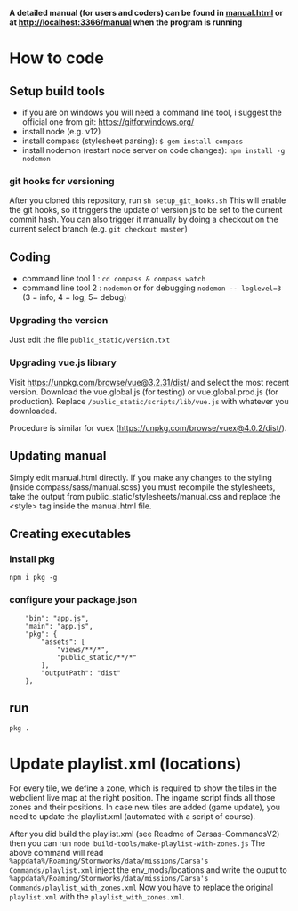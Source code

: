 **A detailed manual (for users and coders) can be found in [manual.html](https://htmlpreview.github.io/?https://github.com/carsakiller/Carsas-Companion/blob/master/manual.html) or at [http://localhost:3366/manual](http://localhost:3366/manual) when the program is running**


# How to code

## Setup build tools
* if you are on windows you will need a command line tool, i suggest the official one from git: https://gitforwindows.org/
* install node (e.g. v12)
* install compass (stylesheet parsing): `$ gem install compass`
* install nodemon (restart node server on code changes): `npm install -g nodemon`

### git hooks for versioning
After you cloned this repository, run
`sh setup_git_hooks.sh`
This will enable the git hooks, so it triggers the update of version.js to be set to the current commit hash.
You can also trigger it manually by doing a checkout on the current select branch (e.g. `git checkout master`)

## Coding
* command line tool 1 : `cd compass & compass watch`
* command line tool 2 : `nodemon` or for debugging `nodemon -- loglevel=3` (3 = info, 4 = log, 5= debug)


### Upgrading the version
Just edit the file `public_static/version.txt`

### Upgrading vue.js library
Visit https://unpkg.com/browse/vue@3.2.31/dist/ and select the most recent version. Download the vue.global.js (for testing) or vue.global.prod.js (for production). Replace `/public_static/scripts/lib/vue.js` with whatever you downloaded.

Procedure is similar for vuex (https://unpkg.com/browse/vuex@4.0.2/dist/).

## Updating manual
Simply edit manual.html directly.
If you make any changes to the styling (inside compass/sass/manual.scss) you must recompile the stylesheets, take the output from public_static/stylesheets/manual.css and replace the &lt;style&gt; tag inside the manual.html file.

## Creating executables
### install pkg
`npm i pkg -g`
### configure your package.json
```
    "bin": "app.js",
    "main": "app.js",
    "pkg": {
        "assets": [
            "views/**/*",
            "public_static/**/*"
        ],
        "outputPath": "dist"
    },
```
## run
`pkg .`

# Update playlist.xml (locations)

For every tile, we define a zone, which is required to show the tiles in the webclient live map at the right position. The ingame script finds all those zones and their positions. In case new tiles are added (game update), you need to update the playlist.xml (automated with a script of course).

After you did build the playlist.xml (see Readme of Carsas-CommandsV2) then you can run
`node build-tools/make-playlist-with-zones.js`
The above command will read `%appdata%/Roaming/Stormworks/data/missions/Carsa's Commands/playlist.xml` inject the env_mods/locations and write the ouput to `%appdata%/Roaming/Stormworks/data/missions/Carsa's Commands/playlist_with_zones.xml`
Now you have to replace the original `playlist.xml` with the `playlist_with_zones.xml`.
